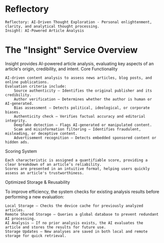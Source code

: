 # Reflectory
    Reflectory: AI-Driven Thought Exploration - Personal enlightenment, clarity, and analytical thought processing.
    Insight: AI-Powered Article Analysis

# The "Insight" Service Overview
Insight provides AI-powered article analysis, evaluating key aspects of an article's origin, credibility, and intent.
Core Functionality

    AI-driven content analysis to assess news articles, blog posts, and online publications.
    Evaluation criteria include:
        Source authenticity – Identifies the original publisher and its credibility.
        Author verification – Determines whether the author is human or AI-generated.
        Bias assessment – Detects political, ideological, or corporate biases.
        Authenticity check – Verifies factual accuracy and editorial integrity.
        Deepfake detection – Flags AI-generated or manipulated content.
        Scam and misinformation filtering – Identifies fraudulent, misleading, or deceptive content.
        Advertisement recognition – Detects embedded sponsored content or hidden ads.

Scoring System

    Each characteristic is assigned a quantifiable score, providing a clear breakdown of an article’s reliability.
    Scores are presented in an intuitive format, helping users quickly assess an article's trustworthiness.

Optimized Storage & Reusability

To improve efficiency, the system checks for existing analysis results before performing a new evaluation:

    Local Storage – Checks the device cache for previously analyzed articles.
    Remote Shared Storage – Queries a global database to prevent redundant AI processing.
    AI Analysis – If no prior analysis exists, the AI evaluates the article and stores the results for future use.
    Storage Updates – New analyses are saved in both local and remote storage for quick retrieval.
